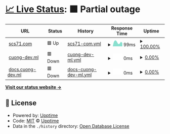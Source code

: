 # [📈 Live Status](https://cuong-nd.github.io/uptime/): <!--live status--> **🟧 Partial outage**

<!--start: status pages-->
<!-- This summary is generated by Upptime (https://github.com/upptime/upptime) -->
<!-- Do not edit this manually, your changes will be overwritten -->
<!-- prettier-ignore -->
| URL | Status | History | Response Time | Uptime |
| --- | ------ | ------- | ------------- | ------ |
| <img alt="" src="https://icons.duckduckgo.com/ip3/scs71.com.ico" height="13"> [scs71.com](https://scs71.com) | 🟩 Up | [scs71-com.yml](https://github.com/cuong-nd/uptime/commits/HEAD/history/scs71-com.yml) | <details><summary><img alt="Response time graph" src="./graphs/scs71-com/response-time-week.png" height="20"> 99ms</summary><br><a href="https://cuong-nd.github.io/uptime/history/scs71-com"><img alt="Response time 122" src="https://img.shields.io/endpoint?url=https%3A%2F%2Fraw.githubusercontent.com%2Fcuong-nd%2Fuptime%2FHEAD%2Fapi%2Fscs71-com%2Fresponse-time.json"></a><br><a href="https://cuong-nd.github.io/uptime/history/scs71-com"><img alt="24-hour response time 80" src="https://img.shields.io/endpoint?url=https%3A%2F%2Fraw.githubusercontent.com%2Fcuong-nd%2Fuptime%2FHEAD%2Fapi%2Fscs71-com%2Fresponse-time-day.json"></a><br><a href="https://cuong-nd.github.io/uptime/history/scs71-com"><img alt="7-day response time 99" src="https://img.shields.io/endpoint?url=https%3A%2F%2Fraw.githubusercontent.com%2Fcuong-nd%2Fuptime%2FHEAD%2Fapi%2Fscs71-com%2Fresponse-time-week.json"></a><br><a href="https://cuong-nd.github.io/uptime/history/scs71-com"><img alt="30-day response time 106" src="https://img.shields.io/endpoint?url=https%3A%2F%2Fraw.githubusercontent.com%2Fcuong-nd%2Fuptime%2FHEAD%2Fapi%2Fscs71-com%2Fresponse-time-month.json"></a><br><a href="https://cuong-nd.github.io/uptime/history/scs71-com"><img alt="1-year response time 120" src="https://img.shields.io/endpoint?url=https%3A%2F%2Fraw.githubusercontent.com%2Fcuong-nd%2Fuptime%2FHEAD%2Fapi%2Fscs71-com%2Fresponse-time-year.json"></a></details> | <details><summary><a href="https://cuong-nd.github.io/uptime/history/scs71-com">100.00%</a></summary><a href="https://cuong-nd.github.io/uptime/history/scs71-com"><img alt="All-time uptime 100.00%" src="https://img.shields.io/endpoint?url=https%3A%2F%2Fraw.githubusercontent.com%2Fcuong-nd%2Fuptime%2FHEAD%2Fapi%2Fscs71-com%2Fuptime.json"></a><br><a href="https://cuong-nd.github.io/uptime/history/scs71-com"><img alt="24-hour uptime 100.00%" src="https://img.shields.io/endpoint?url=https%3A%2F%2Fraw.githubusercontent.com%2Fcuong-nd%2Fuptime%2FHEAD%2Fapi%2Fscs71-com%2Fuptime-day.json"></a><br><a href="https://cuong-nd.github.io/uptime/history/scs71-com"><img alt="7-day uptime 100.00%" src="https://img.shields.io/endpoint?url=https%3A%2F%2Fraw.githubusercontent.com%2Fcuong-nd%2Fuptime%2FHEAD%2Fapi%2Fscs71-com%2Fuptime-week.json"></a><br><a href="https://cuong-nd.github.io/uptime/history/scs71-com"><img alt="30-day uptime 100.00%" src="https://img.shields.io/endpoint?url=https%3A%2F%2Fraw.githubusercontent.com%2Fcuong-nd%2Fuptime%2FHEAD%2Fapi%2Fscs71-com%2Fuptime-month.json"></a><br><a href="https://cuong-nd.github.io/uptime/history/scs71-com"><img alt="1-year uptime 100.00%" src="https://img.shields.io/endpoint?url=https%3A%2F%2Fraw.githubusercontent.com%2Fcuong-nd%2Fuptime%2FHEAD%2Fapi%2Fscs71-com%2Fuptime-year.json"></a></details>
| <img alt="" src="https://icons.duckduckgo.com/ip3/cuong-dev.ml.ico" height="13"> [cuong-dev.ml](http://cuong-dev.ml) | 🟥 Down | [cuong-dev-ml.yml](https://github.com/cuong-nd/uptime/commits/HEAD/history/cuong-dev-ml.yml) | <details><summary><img alt="Response time graph" src="./graphs/cuong-dev-ml/response-time-week.png" height="20"> 0ms</summary><br><a href="https://cuong-nd.github.io/uptime/history/cuong-dev-ml"><img alt="Response time 0" src="https://img.shields.io/endpoint?url=https%3A%2F%2Fraw.githubusercontent.com%2Fcuong-nd%2Fuptime%2FHEAD%2Fapi%2Fcuong-dev-ml%2Fresponse-time.json"></a><br><a href="https://cuong-nd.github.io/uptime/history/cuong-dev-ml"><img alt="24-hour response time 0" src="https://img.shields.io/endpoint?url=https%3A%2F%2Fraw.githubusercontent.com%2Fcuong-nd%2Fuptime%2FHEAD%2Fapi%2Fcuong-dev-ml%2Fresponse-time-day.json"></a><br><a href="https://cuong-nd.github.io/uptime/history/cuong-dev-ml"><img alt="7-day response time 0" src="https://img.shields.io/endpoint?url=https%3A%2F%2Fraw.githubusercontent.com%2Fcuong-nd%2Fuptime%2FHEAD%2Fapi%2Fcuong-dev-ml%2Fresponse-time-week.json"></a><br><a href="https://cuong-nd.github.io/uptime/history/cuong-dev-ml"><img alt="30-day response time 0" src="https://img.shields.io/endpoint?url=https%3A%2F%2Fraw.githubusercontent.com%2Fcuong-nd%2Fuptime%2FHEAD%2Fapi%2Fcuong-dev-ml%2Fresponse-time-month.json"></a><br><a href="https://cuong-nd.github.io/uptime/history/cuong-dev-ml"><img alt="1-year response time 0" src="https://img.shields.io/endpoint?url=https%3A%2F%2Fraw.githubusercontent.com%2Fcuong-nd%2Fuptime%2FHEAD%2Fapi%2Fcuong-dev-ml%2Fresponse-time-year.json"></a></details> | <details><summary><a href="https://cuong-nd.github.io/uptime/history/cuong-dev-ml">0.00%</a></summary><a href="https://cuong-nd.github.io/uptime/history/cuong-dev-ml"><img alt="All-time uptime 45.77%" src="https://img.shields.io/endpoint?url=https%3A%2F%2Fraw.githubusercontent.com%2Fcuong-nd%2Fuptime%2FHEAD%2Fapi%2Fcuong-dev-ml%2Fuptime.json"></a><br><a href="https://cuong-nd.github.io/uptime/history/cuong-dev-ml"><img alt="24-hour uptime 0.00%" src="https://img.shields.io/endpoint?url=https%3A%2F%2Fraw.githubusercontent.com%2Fcuong-nd%2Fuptime%2FHEAD%2Fapi%2Fcuong-dev-ml%2Fuptime-day.json"></a><br><a href="https://cuong-nd.github.io/uptime/history/cuong-dev-ml"><img alt="7-day uptime 0.00%" src="https://img.shields.io/endpoint?url=https%3A%2F%2Fraw.githubusercontent.com%2Fcuong-nd%2Fuptime%2FHEAD%2Fapi%2Fcuong-dev-ml%2Fuptime-week.json"></a><br><a href="https://cuong-nd.github.io/uptime/history/cuong-dev-ml"><img alt="30-day uptime 0.00%" src="https://img.shields.io/endpoint?url=https%3A%2F%2Fraw.githubusercontent.com%2Fcuong-nd%2Fuptime%2FHEAD%2Fapi%2Fcuong-dev-ml%2Fuptime-month.json"></a><br><a href="https://cuong-nd.github.io/uptime/history/cuong-dev-ml"><img alt="1-year uptime 0.00%" src="https://img.shields.io/endpoint?url=https%3A%2F%2Fraw.githubusercontent.com%2Fcuong-nd%2Fuptime%2FHEAD%2Fapi%2Fcuong-dev-ml%2Fuptime-year.json"></a></details>
| <img alt="" src="https://icons.duckduckgo.com/ip3/docs.cuong-dev.ml.ico" height="13"> [docs.cuong-dev.ml](http://docs.cuong-dev.ml) | 🟥 Down | [docs-cuong-dev-ml.yml](https://github.com/cuong-nd/uptime/commits/HEAD/history/docs-cuong-dev-ml.yml) | <details><summary><img alt="Response time graph" src="./graphs/docs-cuong-dev-ml/response-time-week.png" height="20"> 0ms</summary><br><a href="https://cuong-nd.github.io/uptime/history/docs-cuong-dev-ml"><img alt="Response time 0" src="https://img.shields.io/endpoint?url=https%3A%2F%2Fraw.githubusercontent.com%2Fcuong-nd%2Fuptime%2FHEAD%2Fapi%2Fdocs-cuong-dev-ml%2Fresponse-time.json"></a><br><a href="https://cuong-nd.github.io/uptime/history/docs-cuong-dev-ml"><img alt="24-hour response time 0" src="https://img.shields.io/endpoint?url=https%3A%2F%2Fraw.githubusercontent.com%2Fcuong-nd%2Fuptime%2FHEAD%2Fapi%2Fdocs-cuong-dev-ml%2Fresponse-time-day.json"></a><br><a href="https://cuong-nd.github.io/uptime/history/docs-cuong-dev-ml"><img alt="7-day response time 0" src="https://img.shields.io/endpoint?url=https%3A%2F%2Fraw.githubusercontent.com%2Fcuong-nd%2Fuptime%2FHEAD%2Fapi%2Fdocs-cuong-dev-ml%2Fresponse-time-week.json"></a><br><a href="https://cuong-nd.github.io/uptime/history/docs-cuong-dev-ml"><img alt="30-day response time 0" src="https://img.shields.io/endpoint?url=https%3A%2F%2Fraw.githubusercontent.com%2Fcuong-nd%2Fuptime%2FHEAD%2Fapi%2Fdocs-cuong-dev-ml%2Fresponse-time-month.json"></a><br><a href="https://cuong-nd.github.io/uptime/history/docs-cuong-dev-ml"><img alt="1-year response time 0" src="https://img.shields.io/endpoint?url=https%3A%2F%2Fraw.githubusercontent.com%2Fcuong-nd%2Fuptime%2FHEAD%2Fapi%2Fdocs-cuong-dev-ml%2Fresponse-time-year.json"></a></details> | <details><summary><a href="https://cuong-nd.github.io/uptime/history/docs-cuong-dev-ml">0.00%</a></summary><a href="https://cuong-nd.github.io/uptime/history/docs-cuong-dev-ml"><img alt="All-time uptime 45.79%" src="https://img.shields.io/endpoint?url=https%3A%2F%2Fraw.githubusercontent.com%2Fcuong-nd%2Fuptime%2FHEAD%2Fapi%2Fdocs-cuong-dev-ml%2Fuptime.json"></a><br><a href="https://cuong-nd.github.io/uptime/history/docs-cuong-dev-ml"><img alt="24-hour uptime 0.00%" src="https://img.shields.io/endpoint?url=https%3A%2F%2Fraw.githubusercontent.com%2Fcuong-nd%2Fuptime%2FHEAD%2Fapi%2Fdocs-cuong-dev-ml%2Fuptime-day.json"></a><br><a href="https://cuong-nd.github.io/uptime/history/docs-cuong-dev-ml"><img alt="7-day uptime 0.00%" src="https://img.shields.io/endpoint?url=https%3A%2F%2Fraw.githubusercontent.com%2Fcuong-nd%2Fuptime%2FHEAD%2Fapi%2Fdocs-cuong-dev-ml%2Fuptime-week.json"></a><br><a href="https://cuong-nd.github.io/uptime/history/docs-cuong-dev-ml"><img alt="30-day uptime 0.00%" src="https://img.shields.io/endpoint?url=https%3A%2F%2Fraw.githubusercontent.com%2Fcuong-nd%2Fuptime%2FHEAD%2Fapi%2Fdocs-cuong-dev-ml%2Fuptime-month.json"></a><br><a href="https://cuong-nd.github.io/uptime/history/docs-cuong-dev-ml"><img alt="1-year uptime 0.00%" src="https://img.shields.io/endpoint?url=https%3A%2F%2Fraw.githubusercontent.com%2Fcuong-nd%2Fuptime%2FHEAD%2Fapi%2Fdocs-cuong-dev-ml%2Fuptime-year.json"></a></details>

<!--end: status pages-->

[**Visit our status website →**](https://cuong-nd.github.io/uptime/)

## 📄 License

- Powered by: [Upptime](https://github.com/upptime/upptime)
- Code: [MIT](./LICENSE) © [Upptime](https://upptime.js.org)
- Data in the `./history` directory: [Open Database License](https://opendatacommons.org/licenses/odbl/1-0/)
